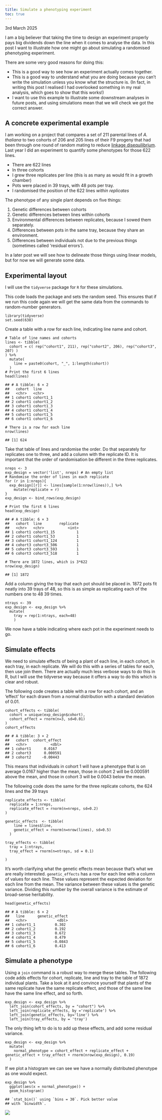 ```yaml
---
title: Simulate a phenotyping experiment
toc: true
---
```

3rd March 2025

I am a big believer that taking the time to design an experiment
properly pays big dividends down the line when it comes to analyse the
data. In this post I want to illustrate how one might go about
simulating a randomised phenotyping experiment.

There are some very good reasons for doing this:

-   This is a good way to see how an experiment actually comes together.
-   This is a good way to understand what you are doing because you
    can’t write the simulation unless you know what the structure is.
    (In fact, in writing this post I realised I had overlooked something
    in my real analysis, which goes to show that this works!)
-   I want to use this example to illustrate some downstream analyses in
    future posts, and using simulations mean that we will check we got
    the correct answer.

## A concrete experimental example

I am working on a project that compares a set of 211 parental lines of
*A. thaliana* to two cohorts of 206 and 205 lines of their F9 progeny
that had been through one round of random mating to reduce [linkage
disequilibrium](%7B%%20link%20_posts/2025-02-12-ld.md%20%%7D). Last year
I did an experiment to quantify some phenotypes for those 622 lines.

-   There are 622 lines
-   In three cohorts
-   I grew three replicates per line (this is as many as would fit in a
    growth chamber)
-   Pots were placed in 39 trays, with 48 pots per tray.
-   I randomised the position of the 622 lines *within replicates*

The phenotype of any single plant depends on five things:

1.  Genetic differences between cohorts
2.  Genetic differences between lines within cohorts
3.  Environmental differences between replicates, because I sowed them
    separately.
4.  Differences between pots in the same tray, because they share an
    environment.
5.  Differences between individuals not due to the previous things
    (sometimes called ‘residual errors’).

In a later post we will see how to delineate those things using linear
models, but for now we will generate some data.

## Experimental layout

I will use the `tidyverse` package for `R` for these simulations.

This code loads the package and sets the random seed. This ensures that
if we run this code again we will get the same data from the commands to
random-number generators.

    library(tidyverse)
    set.seed(638)

Create a table with a row for each line, indicating line name and
cohort.

    # Table of line names and cohorts
    lines <- tibble(
      cohort = c( rep("cohort1", 211), rep("cohort2", 206), rep("cohort3", 207) )
    ) %>% 
      mutate(
        line = paste0(cohort, "_", 1:length(cohort))
      )
    # Print the first 6 lines
    head(lines)

    ## # A tibble: 6 × 2
    ##   cohort  line     
    ##   <chr>   <chr>    
    ## 1 cohort1 cohort1_1
    ## 2 cohort1 cohort1_2
    ## 3 cohort1 cohort1_3
    ## 4 cohort1 cohort1_4
    ## 5 cohort1 cohort1_5
    ## 6 cohort1 cohort1_6

    # There is a row for each line
    nrow(lines)

    ## [1] 624

Take that table of lines and randomise the order. Do that separately for
replicates one to three, and add a column with the replicate ID. It is
important that the order of randomisation be different in the three
replicates.

    nreps <- 3
    exp_design = vector('list', nreps) # An empty list
    # Randomise the order of lines in each replicate
    for (r in 1:nreps){
      exp_design[[r]] <- lines[sample(1:nrow(lines)),] %>% 
        mutate(replicate = r)
    }
    exp_design <- bind_rows(exp_design)

    # Print the first 6 lines
    head(exp_design)

    ## # A tibble: 6 × 3
    ##   cohort  line        replicate
    ##   <chr>   <chr>           <int>
    ## 1 cohort1 cohort1_15          1
    ## 2 cohort1 cohort1_53          1
    ## 3 cohort1 cohort1_124         1
    ## 4 cohort3 cohort3_506         1
    ## 5 cohort3 cohort3_593         1
    ## 6 cohort3 cohort3_518         1

    # There are 1872 lines, which is 3*622
    nrow(exp_design)

    ## [1] 1872

Add a column giving the tray that each pot should be placed in. 1872
pots fit neatly into 39 trays of 48, so this is as simple as replicating
each of the numbers one to 48 39 times.

    ntrays <- 39
    exp_design <- exp_design %>% 
      mutate(
        tray = rep(1:ntrays, each=48)
        )

We now have a table indicating where each pot in the experiment needs to
go.

## Simulate effects

We need to simulate effects of being a plant of each line, in each
cohort, in each tray, in each replicate. We will do this with a series
of tables for each, then use join them. There are actually much less
verbose ways to do this in R, but I will use the tidyverse way because
it offers a way to do this which is clear and robust.

The following code creates a table with a row for each cohort, and an
‘effect’ for each drawn from a normal distribution with a standard
deviation of 0.01.

    cohort_effects <- tibble(
      cohort = unique(exp_design$cohort),
      cohort_effect = rnorm(n=3, sd=0.01)
    )
    cohort_effects

    ## # A tibble: 3 × 2
    ##   cohort  cohort_effect
    ##   <chr>           <dbl>
    ## 1 cohort1      0.0167  
    ## 2 cohort3      0.000591
    ## 3 cohort2     -0.00443

This means that individuals in cohort 1 will have a phenotype that is on
average 0.0167 higher than the mean, those in cohort 2 will be 0.000591
above the mean, and those in cohort 3 will be 0.0043 below the mean.

The following code does the same for the three replicate cohorts, the
624 lines and the 39 trays

    replicate_effects <- tibble(
      replicate = 1:nreps,
      replicate_effect = rnorm(n=nreps, sd=0.2)
    )

    genetic_effects  <- tibble(
        line = lines$line,
        genetic_effect = rnorm(n=nrow(lines), sd=0.5)
      )

    tray_effects <- tibble(
      tray = 1:ntrays,
      tray_effect = rnorm(n=ntrays, sd = 0.1)
      
    )

It’s worth clarifying what the genetic effects mean because that’s what
we are really interested. `genetic_effects` has a row for each line with
a column of values for each line. These values represent the expected
deviation for each line from the mean. The variance between these values
is the genetic variance. Dividing this number by the overall variance is
the estimate of broad-sense heritability.

    head(genetic_effects)

    ## # A tibble: 6 × 2
    ##   line      genetic_effect
    ##   <chr>              <dbl>
    ## 1 cohort1_1         0.302 
    ## 2 cohort1_2         0.192 
    ## 3 cohort1_3         0.672 
    ## 4 cohort1_4         0.479 
    ## 5 cohort1_5        -0.0843
    ## 6 cohort1_6         0.413

## Simulate a phenotype

Using a `join` command is a robust way to merge these tables. The
following code adds effects for cohort, replicate, line and tray to the
table of 1872 individual plants. Take a look at it and convince yourself
that plants of the same replicate have the same replicate effect, and
those of the same line have the same line effect, and so forth.

    exp_design <- exp_design %>% 
      left_join(cohort_effects, by = "cohort") %>% 
      left_join(replicate_effects, by ='replicate') %>% 
      left_join(genetic_effects, by='line') %>%
      left_join(tray_effects, by = 'tray')

The only thing left to do is to add up these effects, and add some
residual variance.

    exp_design <- exp_design %>% 
      mutate(
        normal_phenotype = cohort_effect + replicate_effect + genetic_effect + tray_effect + rnorm(nrow(exp_design), 0.19)
      )

If we plot a histogram we can see we have a normally distributed
phenotype as one would expect.

    exp_design %>% 
      ggplot(aes(x = normal_phenotype)) +
      geom_histogram()

    ## `stat_bin()` using `bins = 30`. Pick better value
    ## with `binwidth`.

![](_posts/2025-03-08-simulate-a-phenotype_files/figure-markdown_strict/unnamed-chunk-10-1.png)
